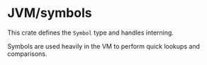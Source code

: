 # JVM/symbols

This crate defines the `Symbol` type and handles interning.

Symbols are used heavily in the VM to perform quick lookups and comparisons.